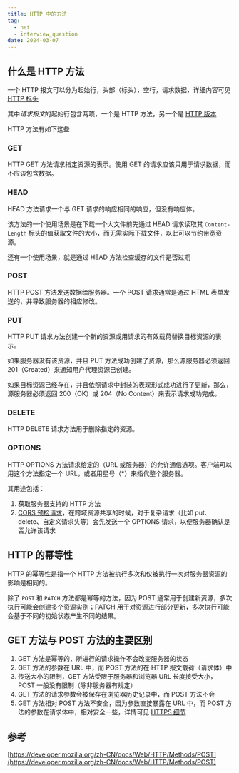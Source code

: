 ```yaml
---
title: HTTP 中的方法
tag:
  - net
  - interview_question
date: 2024-03-07
---
```


## 什么是 HTTP 方法

一个 HTTP 报文可以分为起始行，头部（标头），空行，请求数据，详细内容可见 [HTTP 标头](./HTTP_head.md)

其中*请求报文*的起始行包含两项，一个是 HTTP 方法，另一个是 [HTTP 版本](./HTTP_version.md)

HTTP 方法有如下这些

### GET

HTTP GET 方法请求指定资源的表示。使用 GET 的请求应该只用于请求数据，而不应该包含数据。

### HEAD

HEAD 方法请求一个与 GET 请求的响应相同的响应，但没有响应体。

该方法的一个使用场景是在下载一个大文件前先通过 HEAD 请求读取其 `Content-Length` 标头的值获取文件的大小，而无需实际下载文件，以此可以节约带宽资源。

还有一个使用场景，就是通过 HEAD 方法检查缓存的文件是否过期

### POST

HTTP POST 方法发送数据给服务器。一个 POST 请求通常是通过 HTML 表单发送的，并导致服务器的相应修改。

### PUT

HTTP PUT 请求方法创建一个新的资源或用请求的有效载荷替换目标资源的表示。

如果服务器没有该资源，并且 PUT 方法成功创建了资源，那么源服务器必须返回 201（Created）来通知用户代理资源已创建。

如果目标资源已经存在，并且依照请求中封装的表现形式成功进行了更新，那么，源服务器必须返回 200（OK）或 204（No Content）来表示请求成功完成。

### DELETE

HTTP DELETE 请求方法用于删除指定的资源。

### OPTIONS

HTTP OPTIONS 方法请求给定的（URL 或服务器）的允许通信选项。客户端可以用这个方法指定一个 URL，或者用星号（\*）来指代整个服务器。

其用途包括：

1. 获取服务器支持的 HTTP 方法
2. [CORS 预检请求](./cors.md)，在跨域资源共享的时候，对于复杂请求（比如 put、delete、自定义请求头等）会先发送一个 OPTIONS 请求，以便服务器确认是否允许该请求

## HTTP 的幂等性

HTTP 的幂等性是指一个 HTTP 方法被执行多次和仅被执行一次对服务器资源的影响是相同的。

除了 `POST` 和 `PATCH` 方法都是幂等的方法，因为 POST 通常用于创建新资源，多次执行可能会创建多个资源实例；PATCH 用于对资源进行部分更新，多次执行可能会基于不同的初始状态产生不同的结果。

## GET 方法与 POST 方法的主要区别

1. GET 方法是幂等的，所进行的请求操作不会改变服务器的状态
1. GET 方法的参数在 URL 中，而 POST 方法的在 HTTP 报文载荷（请求体）中
1. 传送大小的限制，GET 方法受限于服务器和浏览器 URL 长度接受大小，POST 一般没有限制（除非服务器有规定）
1. GET 方法的请求参数会被保存在浏览器历史记录中，而 POST 方法不会
1. GET 方法相对 POST 方法不安全，因为参数直接暴露在 URL 中，而 POST 方法的参数在请求体中，相对安全一些，详情可见 [HTTPS 细节](./HTTPS.md)

## 参考

[https://developer.mozilla.org/zh-CN/docs/Web/HTTP/Methods/POST](https://developer.mozilla.org/zh-CN/docs/Web/HTTP/Methods/POST)

